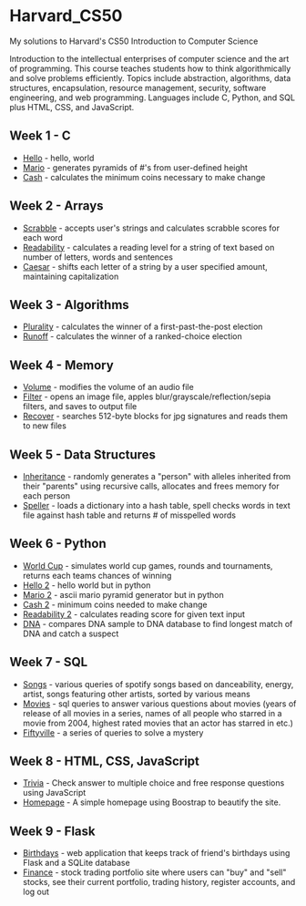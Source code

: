 # Harvard_CS50
My solutions to Harvard's CS50 Introduction to Computer Science

Introduction to the intellectual enterprises of computer science and the art of programming. This course teaches students how to think algorithmically and solve problems efficiently. Topics include abstraction, algorithms, data structures, encapsulation, resource management, security, software engineering, and web programming. Languages include C, Python, and SQL plus HTML, CSS, and JavaScript.

## Week 1 - C
- [Hello](https://github.com/JohnZolton/Harvard_CS50/blob/main/Week%201%20-%20C/hello.c) - hello, world
- [Mario](https://github.com/JohnZolton/Harvard_CS50/blob/main/Week%201%20-%20C/mario.c) - generates pyramids of #'s from user-defined height
- [Cash](https://github.com/JohnZolton/Harvard_CS50/blob/main/Week%201%20-%20C/cash.c) - calculates the minimum coins necessary to make change

## Week 2 - Arrays
- [Scrabble](https://github.com/JohnZolton/Harvard_CS50/blob/main/Week%202%20-%20Arrays/scrabble.c) - accepts user's strings and calculates scrabble scores for each word
- [Readability](https://github.com/JohnZolton/Harvard_CS50/blob/main/Week%202%20-%20Arrays/readability.c) - calculates a reading level for a string of text based on number of letters, words and sentences
- [Caesar](https://github.com/JohnZolton/Harvard_CS50/blob/main/Week%202%20-%20Arrays/caesar.c) - shifts each letter of a string by a user specified amount, maintaining capitalization

## Week 3 - Algorithms
- [Plurality](https://github.com/JohnZolton/Harvard_CS50/blob/main/Week%203%20-%20Algorithms/plurality.c) - calculates the winner of a first-past-the-post election
- [Runoff](https://github.com/JohnZolton/Harvard_CS50/blob/main/Week%203%20-%20Algorithms/runoff.c) - calculates the winner of a ranked-choice election

## Week 4 - Memory
- [Volume](https://github.com/JohnZolton/Harvard_CS50/blob/main/Week%204%20-%20Memory/volume/volume.c) - modifies the volume of an audio file
- [Filter](https://github.com/JohnZolton/Harvard_CS50/blob/main/Week%204%20-%20Memory/filter-less/filter.c) - opens an image file, apples blur/grayscale/reflection/sepia filters, and saves to output file
- [Recover](https://github.com/JohnZolton/Harvard_CS50/blob/main/Week%204%20-%20Memory/recover/recover.c) - searches 512-byte blocks for jpg signatures and reads them to new files

## Week 5 - Data Structures
- [Inheritance](https://github.com/JohnZolton/Harvard_CS50/blob/main/Week%205%20-%20Data%20%20Structures/inheritance/inheritance.c) - randomly generates a "person" with alleles inherited from their "parents" using recursive calls, allocates and frees memory for each person
- [Speller](https://github.com/JohnZolton/Harvard_CS50/blob/main/Week%205%20-%20Data%20%20Structures/speller/dictionary.c) - loads a dictionary into a hash table, spell checks words in text file against hash table and returns # of misspelled words

## Week 6 - Python
- [World Cup](https://github.com/JohnZolton/Harvard_CS50/blob/main/Week%206%20-%20Python/world-cup/tournament.py) - simulates world cup games, rounds and tournaments, returns each teams chances of winning
- [Hello 2](https://github.com/JohnZolton/Harvard_CS50/blob/main/Week%206%20-%20Python/sentimental-hello/hello.py) - hello world but in python
- [Mario 2](https://github.com/JohnZolton/Harvard_CS50/blob/main/Week%206%20-%20Python/sentimental-mario-less/mario.py) - ascii mario pyramid generator but in python
- [Cash 2](https://github.com/JohnZolton/Harvard_CS50/blob/main/Week%206%20-%20Python/sentimental-cash/cash.py) - minimum coins needed to make change
- [Readability 2](https://github.com/JohnZolton/Harvard_CS50/blob/main/Week%206%20-%20Python/sentimental-readability/readability.py) - calculates reading score for given text input
- [DNA](https://github.com/JohnZolton/Harvard_CS50/blob/main/Week%206%20-%20Python/dna/dna.py) - compares DNA sample to DNA database to find longest match of DNA and catch a suspect

## Week 7 - SQL
- [Songs](https://github.com/JohnZolton/Harvard_CS50/tree/main/Week%207%20-%20SQL/songs) - various queries of spotify songs based on danceability, energy, artist, songs featuring other artists, sorted by various means
- [Movies](https://github.com/JohnZolton/Harvard_CS50/tree/main/Week%207%20-%20SQL/movies) - sql queries to answer various questions about movies (years of release of all movies in a series, names of all people who starred in a movie from 2004, highest rated movies that an actor has starred in etc.)
- [Fiftyville](https://github.com/JohnZolton/Harvard_CS50/blob/main/Week%207%20-%20SQL/fiftyville/log.sql) - a series of queries to solve a mystery

## Week 8 - HTML, CSS, JavaScript
- [Trivia](https://github.com/JohnZolton/Harvard_CS50/tree/main/Week%208%20-%20HTML%2C%20CSS%2C%20Javascript/trivia) - Check answer to multiple choice and free response questions using JavaScript
- [Homepage](https://github.com/JohnZolton/Harvard_CS50/tree/main/Week%208%20-%20HTML%2C%20CSS%2C%20Javascript/homepage) - A simple homepage using Boostrap to beautify the site.

## Week 9 - Flask
- [Birthdays](https://github.com/JohnZolton/Harvard_CS50/tree/main/Week%209%20-%20Flask/birthdays) - web application that keeps track of friend's birthdays using Flask and a SQLite database
- [Finance](https://github.com/JohnZolton/Harvard_CS50/blob/main/Week%209%20-%20Flask/finance/app.py) - stock trading portfolio site where users can "buy" and "sell" stocks, see their current portfolio, trading history, register accounts, and log out
